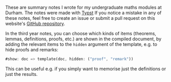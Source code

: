These are summary notes I wrote for my undergraduate maths modules at Durham. The notes were made with [Typst](https://typst.app/docs/) If you notice a mistake in any of these notes, feel free to create an issue or submit a pull request on this website's [GitHub repository](https://github.com/isaacholt100/isaacholt).

In the third year notes, you can choose which kinds of items (theorems, lemmas, definitions, proofs, etc.) are shown in the compiled document, by adding the relevant items to the `hidden` argument of the template, e.g. to hide proofs and remarks:
```rust
#show: doc => template(doc, hidden: ("proof", "remark"))
```
This can be useful e.g. if you simply want to memorise just the definitions or just the results.